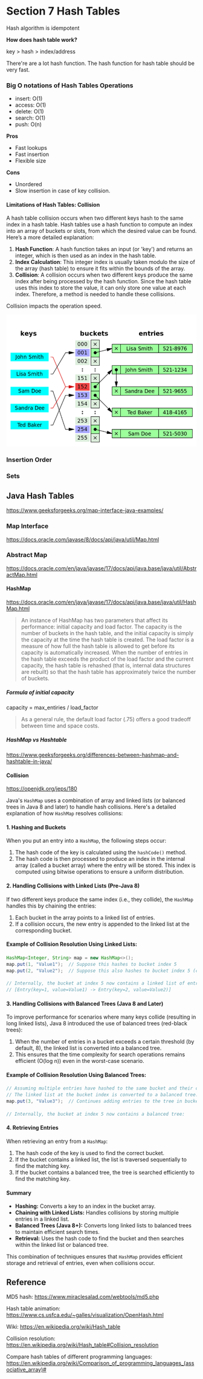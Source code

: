 # Section 7 Hash Tables
Hash algorithm is idempotent

__How does hash table work?__

key > hash > index/address

There're are a lot hash function. The hash function for hash table should be very fast.

### Big O notations of Hash Tables Operations
* insert: O(1)
* access: O(1)
* delete: O(1)
* search: O(1)
* push: O(n)

__Pros__
* Fast lookups
* Fast insertion
* Flexible size

__Cons__
* Unordered
* Slow insertion in case of key collision.

#### Limitations of Hash Tables: Collision

A hash table collision occurs when two different keys hash to the same index in a hash table. Hash tables use a hash function to compute an index into an array of buckets or slots, from which the desired value can be found. Here’s a more detailed explanation:

1. __Hash Function__: A hash function takes an input (or 'key') and returns an integer, which is then used as an index in the hash table.
2. __Index Calculation__: This integer index is usually taken modulo the size of the array (hash table) to ensure it fits within the bounds of the array.
3. __Collision__: A collision occurs when two different keys produce the same index after being processed by the hash function. Since the hash table uses this index to store the value, it can only store one value at each index. Therefore, a method is needed to handle these collisions.

Collision impacts the operation speed.

![image](./hash_table_collision.png)

### Insertion Order

### Sets

## Java Hash Tables

https://www.geeksforgeeks.org/map-interface-java-examples/

### Map Interface
https://docs.oracle.com/javase/8/docs/api/java/util/Map.html

### Abstract Map
https://docs.oracle.com/en/java/javase/17/docs/api/java.base/java/util/AbstractMap.html

#### HashMap
https://docs.oracle.com/en/java/javase/17/docs/api/java.base/java/util/HashMap.html

> An instance of HashMap has two parameters that affect its performance: initial capacity and load factor. The capacity is the number of buckets in the hash table, and the initial capacity is simply the capacity at the time the hash table is created. The load factor is a measure of how full the hash table is allowed to get before its capacity is automatically increased. When the number of entries in the hash table exceeds the product of the load factor and the current capacity, the hash table is rehashed (that is, internal data structures are rebuilt) so that the hash table has approximately twice the number of buckets.

##### Formula of initial capacity
capacity = max_entiries / load_factor

> As a general rule, the default load factor (.75) offers a good tradeoff between time and space costs.

##### HashMap vs Hashtable
https://www.geeksforgeeks.org/differences-between-hashmap-and-hashtable-in-java/

#### Collision
https://openjdk.org/jeps/180

Java's `HashMap` uses a combination of array and linked lists (or balanced trees in Java 8 and later) to handle hash collisions. Here's a detailed explanation of how `HashMap` resolves collisions:

#### 1. **Hashing and Buckets**

When you put an entry into a `HashMap`, the following steps occur:
1. The hash code of the key is calculated using the `hashCode()` method.
2. The hash code is then processed to produce an index in the internal array (called a bucket array) where the entry will be stored. This index is computed using bitwise operations to ensure a uniform distribution.

#### 2. **Handling Collisions with Linked Lists (Pre-Java 8)**

If two different keys produce the same index (i.e., they collide), the `HashMap` handles this by chaining the entries:
1. Each bucket in the array points to a linked list of entries.
2. If a collision occurs, the new entry is appended to the linked list at the corresponding bucket.

#### Example of Collision Resolution Using Linked Lists:
```java
HashMap<Integer, String> map = new HashMap<>();
map.put(1, "Value1");  // Suppose this hashes to bucket index 5
map.put(2, "Value2");  // Suppose this also hashes to bucket index 5 (collision)

// Internally, the bucket at index 5 now contains a linked list of entries:
// [Entry(key=1, value=Value1) -> Entry(key=2, value=Value2)]
```

#### 3. **Handling Collisions with Balanced Trees (Java 8 and Later)**

To improve performance for scenarios where many keys collide (resulting in long linked lists), Java 8 introduced the use of balanced trees (red-black trees):
1. When the number of entries in a bucket exceeds a certain threshold (by default, 8), the linked list is converted into a balanced tree.
2. This ensures that the time complexity for search operations remains efficient (O(log n)) even in the worst-case scenario.

#### Example of Collision Resolution Using Balanced Trees:
```java
// Assuming multiple entries have hashed to the same bucket and their count exceeds 8
// The linked list at the bucket index is converted to a balanced tree:
map.put(3, "Value3");  // Continues adding entries to the tree in bucket index 5

// Internally, the bucket at index 5 now contains a balanced tree:
```

#### 4. **Retrieving Entries**

When retrieving an entry from a `HashMap`:
1. The hash code of the key is used to find the correct bucket.
2. If the bucket contains a linked list, the list is traversed sequentially to find the matching key.
3. If the bucket contains a balanced tree, the tree is searched efficiently to find the matching key.

#### Summary

- **Hashing:** Converts a key to an index in the bucket array.
- **Chaining with Linked Lists:** Handles collisions by storing multiple entries in a linked list.
- **Balanced Trees (Java 8+):** Converts long linked lists to balanced trees to maintain efficient search times.
- **Retrieval:** Uses the hash code to find the bucket and then searches within the linked list or balanced tree.

This combination of techniques ensures that `HashMap` provides efficient storage and retrieval of entries, even when collisions occur.


## Reference
MD5 hash: https://www.miraclesalad.com/webtools/md5.php

Hash table animation: https://www.cs.usfca.edu/~galles/visualization/OpenHash.html

Wiki: https://en.wikipedia.org/wiki/Hash_table

Collision resolution: https://en.wikipedia.org/wiki/Hash_table#Collision_resolution

Compare hash tables of different programming languages:<br>
https://en.wikipedia.org/wiki/Comparison_of_programming_languages_(associative_array)#

